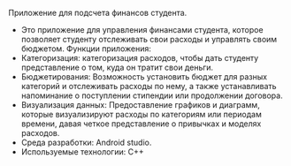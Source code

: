 Приложение для подсчета финансов студента.
-	Это приложение для управления финансами студента, которое позволяет студенту отслеживать свои расходы и управлять своим бюджетом. Функции приложения:
-	Категоризация: категоризация расходов, чтобы дать студенту представление о том, куда он тратит свои деньги.
-	Бюджетирования: Возможность установить бюджет для разных категорий и отслеживать расходы по нему, а также устанавливать напоминание о поступлении стипендии или продолжении договора.
-	Визуализация данных: Предоставление графиков и диаграмм, которые визуализируют расходы по категориям или периодам времени, давая четкое представление о привычках и моделях расходов.
-	Среда разработки: Android studio.
-	Используемые технологии: C++


